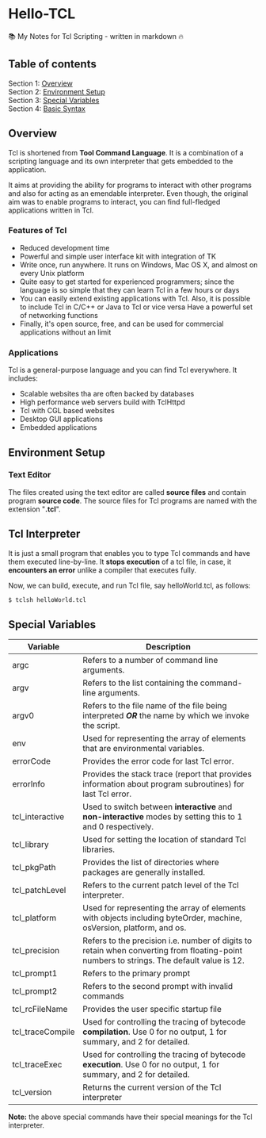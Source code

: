# Hello-TCL

:books: My Notes for Tcl Scripting - written in markdown :fire:

## Table of contents

Section 1: [Overview](https://github.com/ghassanarnouk/Hello-TCL#overview)\
Section 2: [Environment Setup](https://github.com/ghassanarnouk/Hello-TCL#environment-setup)\
Section 3: [Special Variables](https://github.com/ghassanarnouk/Hello-Tcl#special-variables)\
Section 4: [Basic Syntax]()

## Overview

Tcl is shortened from **Tool Command Language**.
It is a combination of a scripting language and its own interpreter that gets embedded to the application.

It aims at providing the ability for programs to interact with other programs and also for acting as an emendable interpreter.
Even though, the original aim was to enable programs to interact, you can find full-fledged applications written in Tcl.

### Features of Tcl

* Reduced development time
* Powerful and simple user interface kit with integration of TK
* Write once, run anywhere.
It runs on Windows, Mac OS X, and almost on every Unix platform
* Quite easy to get started for experienced programmers; since the language is so simple that they can learn Tcl in a few hours or days
* You can easily extend existing applications with Tcl.
Also, it is possible to include Tcl in C/C++ or Java to Tcl or vice versa
Have a powerful set of networking functions
* Finally, it's open source, free, and can be used for commercial applications without an limit

### Applications

Tcl is a general-purpose language and you can find Tcl everywhere.
It includes:

* Scalable websites tha are often backed by databases
* High performance web servers build with TclHttpd
* Tcl with CGL based websites
* Desktop GUI applications
* Embedded applications

## Environment Setup

### Text Editor

The files created using the text editor are called **source files** and contain program **source code**.
The source files for Tcl programs are named with the extension "**.tcl**".

## Tcl Interpreter

It is just a small program that enables you to type Tcl commands and have them executed line-by-line.
It **stops execution** of a tcl file, in case, it **encounters an error** unlike a compiler that executes fully.

Now, we can build, execute, and run Tcl file, say helloWorld.tcl, as follows:

```bash
$ tclsh helloWorld.tcl
```

## Special Variables

| Variable         | Description                                                                                                                              |
| ----------       | ------------                                                                                                                             |
| argc             | Refers to a number of command line arguments.                                                                                            |
| argv             | Refers to the list containing the command-line arguments.                                                                                |
| argv0            | Refers to the file name of the file being interpreted ***OR***  the name by which we invoke the script.                                  |
| env              | Used for representing the array of elements that are environmental variables.                                                            |
| errorCode        | Provides the error code for last Tcl error.                                                                                              |
| errorInfo        | Provides the stack trace (report that provides information about program subroutines) for last Tcl error.                                |
| tcl_interactive  | Used to switch between **interactive** and **non-interactive** modes by setting this to 1 and 0 respectively.                            |
| tcl_library      | Used for setting the location of standard Tcl libraries.                                                                                 |
| tcl_pkgPath      | Provides the list of directories where packages are generally installed.                                                                 |
| tcl_patchLevel   | Refers to the current patch level of the Tcl interpreter.                                                                                |
| tcl_platform     | Used for representing the array of elements with objects including byteOrder, machine, osVersion, platform, and os.                      |
| tcl_precision    | Refers to the precision i.e. number of digits to retain when converting from floating-point numbers to strings. The default value is 12. |
| tcl_prompt1      | Refers to the primary prompt                                                                                                             |
| tcl_prompt2      | Refers to the second prompt with invalid commands                                                                                        |
| tcl_rcFileName   | Provides the user specific startup file                                                                                                  |
| tcl_traceCompile | Used for controlling the tracing of bytecode **compilation**. Use 0 for no output, 1 for summary, and 2 for detailed.                    |
| tcl_traceExec    | Used for controlling the tracing of bytecode **execution**.  Use 0 for no output, 1 for summary, and 2 for detailed.                     |
| tcl_version      | Returns the current version of the Tcl interpreter                                                                                       |

**Note:** the above special commands have their special meanings for the Tcl interpreter.

